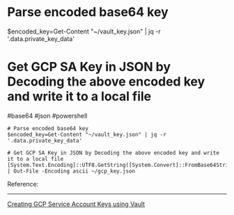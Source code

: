 
# Parse encoded base64 key
$encoded_key=Get-Content "~/vault_key.json" | jq -r '.data.private_key_data'

# Get GCP SA Key in JSON by Decoding the above encoded key and write it to a local file
#base64 #json #powershell
```
# Parse encoded base64 key
$encoded_key=Get-Content "~/vault_key.json" | jq -r '.data.private_key_data'

# Get GCP SA Key in JSON by Decoding the above encoded key and write it to a local file
[System.Text.Encoding]::UTF8.GetString([System.Convert]::FromBase64String($encoded_key)) | Out-File -Encoding ascii ~/gcp_key.json
```


Reference:
***
[Creating GCP Service Account Keys using Vault](https://github.ford.com/Secrets-Management/ford_habitat_vault_policies/blob/dev/OpenSource_GCP_ServiceAccounts.md)
